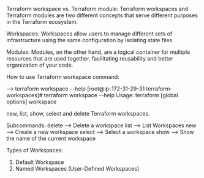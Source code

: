 Terraform workspace vs. Terraform module:
Terraform workspaces and Terraform modules are two different concepts that serve different purposes in the Terraform ecosystem. 

Workspaces:
Workspaces allow users to manage different sets of infrastructure using the same configuration by isolating state files. 

Modules:
Modules, on the other hand, are a logical container for multiple resources that are used together, facilitating reusability and better organization of your code.


How to use Terraform workspace command:

--> terraform workspace --help
[root@ip-172-31-29-31 terraform-workspaces]# terraform workspace --help
Usage: terraform [global options] workspace

  new, list, show, select and delete Terraform workspaces.

Subcommands:
    delete   -->  Delete a workspace
    list     -->  List Workspaces
    new      -->  Create a new workspace
    select   -->  Select a workspace
    show     -->  Show the name of the current workspace


Types of Workspaces:
1. Default Workspace
2. Named Workspaces (User-Defined Workspaces)

